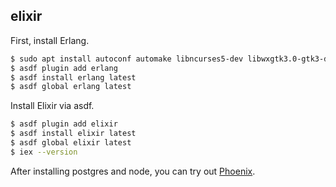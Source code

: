## elixir

First, install Erlang.

```bash
$ sudo apt install autoconf automake libncurses5-dev libwxgtk3.0-gtk3-dev
$ asdf plugin add erlang
$ asdf install erlang latest
$ asdf global erlang latest
```

Install Elixir via asdf.

```bash
$ asdf plugin add elixir
$ asdf install elixir latest
$ asdf global elixir latest
$ iex --version
```

After installing postgres and node, you can try out
[Phoenix](https://hexdocs.pm/phoenix/overview.html#content).
